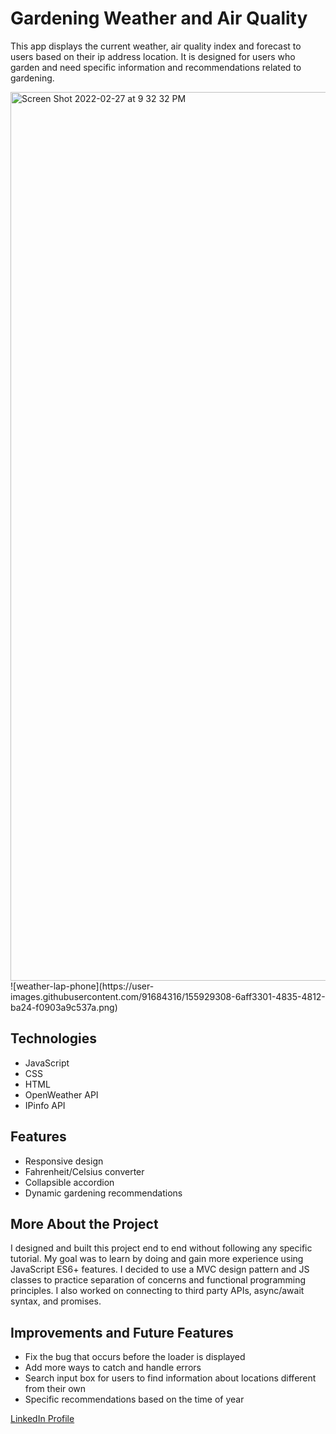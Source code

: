 # Gardening Weather and Air Quality

This app displays the current weather, air quality index and forecast to users based on their ip address location. It is designed for users who garden and need specific information and recommendations related to gardening. 

<img width="1422" alt="Screen Shot 2022-02-27 at 9 32 32 PM" src="https://user-images.githubusercontent.com/91684316/155927258-ceee1897-fdb3-4785-9c98-c268a84d202a.png">
![weather-lap-phone](https://user-images.githubusercontent.com/91684316/155929308-6aff3301-4835-4812-ba24-f0903a9c537a.png)

## Technologies
- JavaScript
- CSS
- HTML
- OpenWeather API
- IPinfo API

## Features
- Responsive design
- Fahrenheit/Celsius converter
- Collapsible accordion
- Dynamic gardening recommendations

## More About the Project
I designed and built this project end to end without following any specific tutorial. My goal was to learn by doing and gain more experience using JavaScript ES6+ features. I decided to use a MVC design pattern and JS classes to practice separation of concerns and functional programming principles. I also worked on connecting to third party APIs, async/await syntax, and promises.     

## Improvements and Future Features
- Fix the bug that occurs before the loader is displayed
- Add more ways to catch and handle errors
- Search input box for users to find information about locations different from their own 
- Specific recommendations based on the time of year 


[LinkedIn Profile](https://www.linkedin.com/in/bryanturnerdev/)
